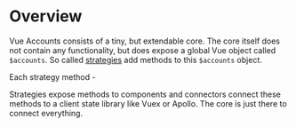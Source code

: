 # Overview

Vue Accounts consists of a tiny, but extendable core. The core itself does not 
contain any functionality, but does expose a global Vue object called `$accounts`. 
So called [strategies](/guide/core-concepts/strategies) add methods to this `$accounts` object. 

Each strategy method -

Strategies expose methods to components and connectors connect these methods to a client 
state library like Vuex or Apollo. The core is just there to connect everything.
